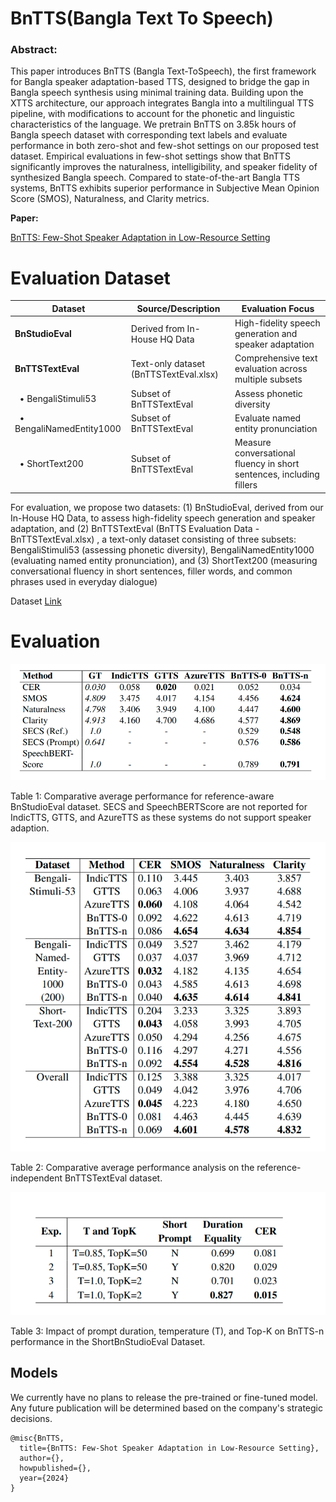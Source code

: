# BnTTS(Bangla Text To Speech)

### Abstract:
This paper introduces BnTTS (Bangla Text-ToSpeech), the first framework for Bangla speaker adaptation-based TTS, designed to bridge the gap in Bangla speech synthesis using minimal training data. Building upon the XTTS architecture, our approach integrates Bangla into a multilingual TTS pipeline, with modifications to account for the phonetic and linguistic characteristics of the language. We pretrain BnTTS on 3.85k hours of Bangla speech dataset with corresponding text labels and evaluate performance in both zero-shot and few-shot settings on our proposed test dataset. Empirical evaluations in few-shot settings show that BnTTS significantly improves the naturalness, intelligibility, and speaker fidelity of synthesized Bangla speech. Compared to state-of-the-art Bangla TTS systems, BnTTS exhibits superior performance in Subjective Mean Opinion Score (SMOS), Naturalness, and Clarity metrics.

__Paper:__ 

[BnTTS: Few-Shot Speaker Adaptation in Low-Resource Setting](https://arxiv.org/pdf/2502.05729)


# Evaluation Dataset

| Dataset                   | Source/Description                            | Evaluation Focus                                                     |
|---------------------------|-----------------------------------------------|----------------------------------------------------------------------|
| **BnStudioEval**          | Derived from In-House HQ Data                 | High-fidelity speech generation and speaker adaptation               |
| **BnTTSTextEval**         | Text-only dataset (BnTTSTextEval.xlsx)        | Comprehensive text evaluation across multiple subsets                 |
| &nbsp;&nbsp;• BengaliStimuli53      | Subset of BnTTSTextEval                        | Assess phonetic diversity                                            |
| &nbsp;&nbsp;• BengaliNamedEntity1000| Subset of BnTTSTextEval                        | Evaluate named entity pronunciation                                  |
| &nbsp;&nbsp;• ShortText200           | Subset of BnTTSTextEval                        | Measure conversational fluency in short sentences, including fillers |




For evaluation, we propose two datasets: (1) BnStudioEval, derived from our In-House HQ Data, to assess high-fidelity speech generation and speaker adaptation, and (2) BnTTSTextEval (BnTTS Evaluation Data - BnTTSTextEval.xlsx) , a text-only dataset consisting of three subsets: BengaliStimuli53 (assessing phonetic diversity), BengaliNamedEntity1000 (evaluating named entity pronunciation), and (3) ShortText200 (measuring conversational fluency in short sentences, filler words, and common phrases used in everyday dialogue)

Dataset [Link](https://github.com/hishab-nlp/BnTTS/tree/main/eval_data)


# Evaluation

![Alt text](docs/table_1.png)

Table 1: Comparative average performance for reference-aware BnStudioEval dataset. SECS and SpeechBERTScore are not reported for IndicTTS, GTTS, and AzureTTS as these systems do not support speaker adaption.

![Alt text](docs/table_2.png)

Table 2: Comparative average performance analysis on the reference-independent BnTTSTextEval dataset.

![Alt text](docs/table_3.png)

Table 3: Impact of prompt duration, temperature (T), and Top-K on BnTTS-n performance in the ShortBnStudioEval Dataset.


## Models

We currently have no plans to release the pre-trained or fine-tuned model. Any future publication will be determined based on the company's strategic decisions.



```Contributor
@misc{BnTTS,
  title={BnTTS: Few-Shot Speaker Adaptation in Low-Resource Setting},
  author={},
  howpublished={},
  year={2024}
}
```






